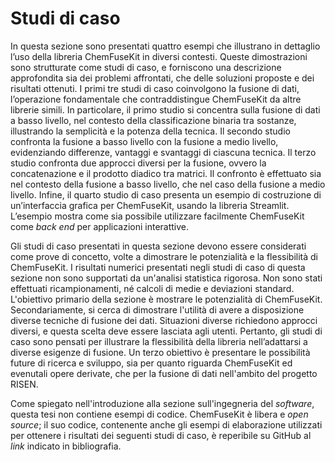 # Studi di caso

In questa sezione sono presentati quattro esempi che illustrano in dettaglio l’uso della libreria ChemFuseKit in diversi contesti. Queste dimostrazioni sono strutturate come studi di caso, e forniscono una descrizione approfondita sia dei problemi affrontati, che delle soluzioni proposte e dei risultati ottenuti. I primi tre studi di caso coinvolgono la fusione di dati, l’operazione fondamentale che contraddistingue ChemFuseKit da altre librerie simili. In particolare, il primo studio si concentra sulla fusione di dati a basso livello, nel contesto della classificazione binaria tra sostanze, illustrando la semplicità e la potenza della tecnica. Il secondo studio confronta la fusione a basso livello con la fusione a medio livello, evidenziando differenze, vantaggi e svantaggi di ciascuna tecnica. Il terzo studio confronta due approcci diversi per la fusione, ovvero la concatenazione e il prodotto diadico tra matrici. Il confronto è effettuato sia nel contesto della fusione a basso livello, che nel caso della fusione a medio livello. Infine, il quarto studio di caso presenta un esempio di costruzione di un’interfaccia grafica per ChemFuseKit, usando la libreria Streamlit. L’esempio mostra come sia possibile utilizzare facilmente ChemFuseKit come *back end* per applicazioni interattive.

Gli studi di caso presentati in questa sezione devono essere considerati come prove di concetto, volte a dimostrare le potenzialità e la flessibilità di ChemFuseKit. I risultati numerici presentati negli studi di caso di questa sezione non sono supportati da un'analisi statistica rigorosa. Non sono stati effettuati ricampionamenti, né calcoli di medie e deviazioni standard. L'obiettivo primario della sezione è mostrare le potenzialità di ChemFuseKit. Secondariamente, si cerca di dimostrare l'utilità di avere a disposizione diverse tecniche di fusione dei dati. Situazioni diverse richiedono approcci diversi, e questa scelta deve essere lasciata agli utenti. Pertanto, gli studi di caso sono pensati per illustrare la flessibilità della libreria nell’adattarsi a diverse esigenze di fusione. Un terzo obiettivo è presentare le possibilità future di ricerca e sviluppo, sia per quanto riguarda ChemFuseKit ed evenutali opere derivate, che per la fusione di dati nell'ambito del progetto RISEN.

Come spiegato nell'introduzione alla sezione sull'ingegneria del *software*, questa tesi non contiene esempi di codice. ChemFuseKit è libera e *open source*; il suo codice, contenente anche gli esempi di elaborazione utilizzati per ottenere i risultati dei seguenti studi di caso, è reperibile su GitHub al *link* indicato in bibliografia.

